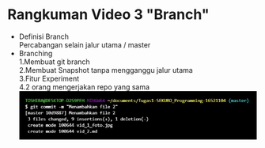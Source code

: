 # Rangkuman Video 3 "Branch"
* Definisi Branch  
Percabangan selain jalur utama / master     
* Branching  
1.Membuat git branch  
2.Membuat Snapshot tanpa mengganggu jalur utama  
3.Fitur Experiment  
4.2 orang mengerjakan repo yang sama
![vid2](foto_2.jpg)
